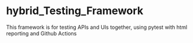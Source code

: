 # hybrid_Testing_Framework
This framework is for testing APIs and UIs together, using pytest with html reporting and Github Actions
